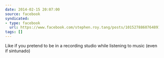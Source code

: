 ```yaml
---
date: 2014-02-15 20:07:00
source: facebook
syndicated:
- type: facebook
  url: https://www.facebook.com/stephen.roy.tang/posts/10152788607648912
tags: []
---
```


Like if you pretend to be in a recording studio while listening to music (even if sintunado)